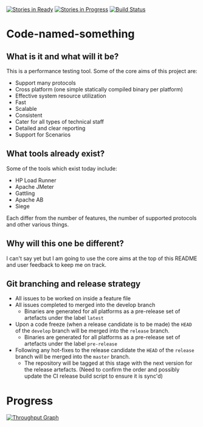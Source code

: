 [![Stories in Ready](https://badge.waffle.io/guzzlerio/code-named-something.svg?label=ready&title=Ready)](http://waffle.io/guzzlerio/code-named-something)
[![Stories in Progress](https://badge.waffle.io/guzzlerio/code-named-something.svg?label=ready&title=Progress)](http://waffle.io/guzzlerio/code-named-something)
[![Build Status](https://travis-ci.org/guzzlerio/code-named-something.svg?branch=develop)](https://travis-ci.org/guzzlerio/code-named-something)

# Code-named-something

## What is it and what will it be?

This is a performance testing tool.  Some of the core aims of this project are:

 - Support many protocols
 - Cross platform (one simple statically compiled binary per platform)
 - Effective system resource utilization
 - Fast
 - Scalable
 - Consistent
 - Cater for all types of technical staff
 - Detailed and clear reporting
 - Support for Scenarios

## What tools already exist?

Some of the tools which exist today include:

 - HP Load Runner
 - Apache JMeter
 - Gattling
 - Apache AB
 - Siege

Each differ from the number of features, the number of supported protocols and other various things. 

## Why will this one be different?

I can't say yet but I am going to use the core aims at the top of this README and user feedback to keep me on track.

## Git branching and release strategy

 - All issues to be worked on inside a feature file
 - All issues completed to merged into the develop branch
	- Binaries are generated for all platforms as a pre-release set of artefacts under the label `latest`
 - Upon a code freeze (when a release candidate is to be made) the `HEAD` of the `develop` branch will be merged into the `release` branch.
	- Binaries are generated for all platforms as a pre-release set of artefacts under the label `pre-release`
 - Following any hot-fixes to the release candidate the `HEAD` of the `release` branch will be merged into the `master` branch.
	- The repository will be tagged at this stage with the next version for the release artefacts.  (Need to confirm the order and possibly update the CI release build script to ensure it is sync'd)

# Progress
[![Throughput Graph](https://graphs.waffle.io/guzzlerio/code-named-something/throughput.svg)](https://waffle.io/guzzlerio/code-named-something/metrics)
